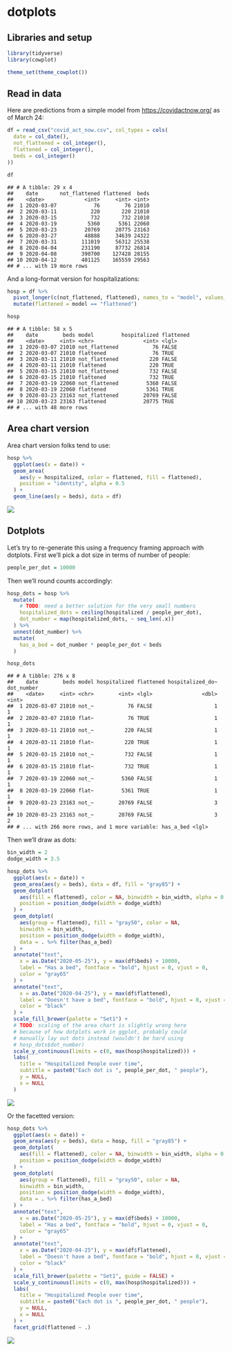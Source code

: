 dotplots
================

## Libraries and setup

``` r
library(tidyverse)
library(cowplot)

theme_set(theme_cowplot())
```

## Read in data

Here are predictions from a simple model from <https://covidactnow.org/>
as of March 24:

``` r
df = read_csv("covid_act_now.csv", col_types = cols(
  date = col_date(),
  not_flattened = col_integer(),
  flattened = col_integer(),
  beds = col_integer()
))

df
```

    ## # A tibble: 29 x 4
    ##    date       not_flattened flattened  beds
    ##    <date>             <int>     <int> <int>
    ##  1 2020-03-07            76        76 21010
    ##  2 2020-03-11           220       220 21010
    ##  3 2020-03-15           732       732 21010
    ##  4 2020-03-19          5360      5361 22060
    ##  5 2020-03-23         20769     20775 23163
    ##  6 2020-03-27         48888     34639 24322
    ##  7 2020-03-31        111019     56312 25538
    ##  8 2020-04-04        231190     87732 26814
    ##  9 2020-04-08        390700    127428 28155
    ## 10 2020-04-12        401125    165559 29563
    ## # ... with 19 more rows

And a long-format version for hospitalizations:

``` r
hosp = df %>%
  pivot_longer(c(not_flattened, flattened), names_to = "model", values_to = "hospitalized") %>%
  mutate(flattened = model == "flattened")

hosp
```

    ## # A tibble: 58 x 5
    ##    date        beds model         hospitalized flattened
    ##    <date>     <int> <chr>                <int> <lgl>    
    ##  1 2020-03-07 21010 not_flattened           76 FALSE    
    ##  2 2020-03-07 21010 flattened               76 TRUE     
    ##  3 2020-03-11 21010 not_flattened          220 FALSE    
    ##  4 2020-03-11 21010 flattened              220 TRUE     
    ##  5 2020-03-15 21010 not_flattened          732 FALSE    
    ##  6 2020-03-15 21010 flattened              732 TRUE     
    ##  7 2020-03-19 22060 not_flattened         5360 FALSE    
    ##  8 2020-03-19 22060 flattened             5361 TRUE     
    ##  9 2020-03-23 23163 not_flattened        20769 FALSE    
    ## 10 2020-03-23 23163 flattened            20775 TRUE     
    ## # ... with 48 more rows

## Area chart version

Area chart version folks tend to use:

``` r
hosp %>%
  ggplot(aes(x = date)) +
  geom_area(
    aes(y = hospitalized, color = flattened, fill = flattened),
    position = "identity", alpha = 0.5
  ) +
  geom_line(aes(y = beds), data = df)
```

![](dotplots_files/figure-gfm/area_chart-1.png)<!-- -->

## Dotplots

Let’s try to re-generate this using a frequency framing approach with
dotplots. First we’ll pick a dot size in terms of number of people:

``` r
people_per_dot = 10000
```

Then we’ll round counts accordingly:

``` r
hosp_dots = hosp %>%
  mutate(
    # TODO: need a better solution for the very small numbers
    hospitalized_dots = ceiling(hospitalized / people_per_dot),
    dot_number = map(hospitalized_dots, ~ seq_len(.x))
  ) %>%
  unnest(dot_number) %>%
  mutate(
    has_a_bed = dot_number * people_per_dot < beds
  )

hosp_dots
```

    ## # A tibble: 276 x 8
    ##    date        beds model hospitalized flattened hospitalized_do~ dot_number
    ##    <date>     <int> <chr>        <int> <lgl>                <dbl>      <int>
    ##  1 2020-03-07 21010 not_~           76 FALSE                    1          1
    ##  2 2020-03-07 21010 flat~           76 TRUE                     1          1
    ##  3 2020-03-11 21010 not_~          220 FALSE                    1          1
    ##  4 2020-03-11 21010 flat~          220 TRUE                     1          1
    ##  5 2020-03-15 21010 not_~          732 FALSE                    1          1
    ##  6 2020-03-15 21010 flat~          732 TRUE                     1          1
    ##  7 2020-03-19 22060 not_~         5360 FALSE                    1          1
    ##  8 2020-03-19 22060 flat~         5361 TRUE                     1          1
    ##  9 2020-03-23 23163 not_~        20769 FALSE                    3          1
    ## 10 2020-03-23 23163 not_~        20769 FALSE                    3          2
    ## # ... with 266 more rows, and 1 more variable: has_a_bed <lgl>

Then we’ll draw as dots:

``` r
bin_width = 2
dodge_width = 3.5

hosp_dots %>%
  ggplot(aes(x = date)) +
  geom_area(aes(y = beds), data = df, fill = "gray85") +
  geom_dotplot(
    aes(fill = flattened), color = NA, binwidth = bin_width, alpha = 0.5, 
    position = position_dodge(width = dodge_width)
  ) +
  geom_dotplot(
    aes(group = flattened), fill = "gray50", color = NA,
    binwidth = bin_width,
    position = position_dodge(width = dodge_width),
    data = . %>% filter(has_a_bed)
  ) +
  annotate("text",
    x = as.Date("2020-05-25"), y = max(df$beds) + 10000, 
    label = "Has a bed", fontface = "bold", hjust = 0, vjust = 0,
    color = "gray65"
  ) +
  annotate("text",
    x = as.Date("2020-04-25"), y = max(df$flattened), 
    label = "Doesn't have a bed", fontface = "bold", hjust = 0, vjust = 0,
    color = "black"
  ) +
  scale_fill_brewer(palette = "Set1") +
  # TODO: scaling of the area chart is slightly wrong here
  # because of how dotplots work in ggplot, probably could
  # manually lay out dots instead (wouldn't be hard using
  # hosp_dots$dot_number)
  scale_y_continuous(limits = c(0, max(hosp$hospitalized))) +
  labs(
    title = "Hospitalized People over time",
    subtitle = paste0("Each dot is ", people_per_dot, " people"),
    y = NULL,
    x = NULL
  )
```

![](dotplots_files/figure-gfm/dotplot_combined-1.png)<!-- -->

Or the facetted version:

``` r
hosp_dots %>%
  ggplot(aes(x = date)) +
  geom_area(aes(y = beds), data = hosp, fill = "gray85") +
  geom_dotplot(
    aes(fill = flattened), color = NA, binwidth = bin_width, alpha = 0.5, 
    position = position_dodge(width = dodge_width)
  ) +
  geom_dotplot(
    aes(group = flattened), fill = "gray50", color = NA,
    binwidth = bin_width,
    position = position_dodge(width = dodge_width),
    data = . %>% filter(has_a_bed)
  ) +
  annotate("text",
    x = as.Date("2020-05-25"), y = max(df$beds) + 10000, 
    label = "Has a bed", fontface = "bold", hjust = 0, vjust = 0,
    color = "gray65"
  ) +
  annotate("text",
    x = as.Date("2020-04-25"), y = max(df$flattened), 
    label = "Doesn't have a bed", fontface = "bold", hjust = 0, vjust = 0,
    color = "black"
  ) +
  scale_fill_brewer(palette = "Set1", guide = FALSE) +
  scale_y_continuous(limits = c(0, max(hosp$hospitalized))) +
  labs(
    title = "Hospitalized People over time",
    subtitle = paste0("Each dot is ", people_per_dot, " people"),
    y = NULL,
    x = NULL
  ) +
  facet_grid(flattened ~ .)
```

![](dotplots_files/figure-gfm/dotplot_faceted-1.png)<!-- -->
